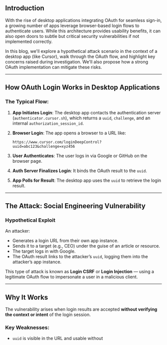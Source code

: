 

## Introduction

With the rise of desktop applications integrating OAuth for seamless sign-in, a growing number of apps leverage browser-based login flows to authenticate users. While this architecture provides usability benefits, it can also open doors to subtle but critical security vulnerabilities if not implemented correctly.

In this blog, we'll explore a hypothetical attack scenario in the context of a desktop app (like Cursor), walk through the OAuth flow, and highlight key concerns raised during investigation. We'll also propose how a strong OAuth implementation can mitigate these risks.

---

## How OAuth Login Works in Desktop Applications

### The Typical Flow:

1. **App Initiates Login**: The desktop app contacts the authentication server (`authenticator.cursor.sh`), which returns a `uuid`, `challenge`, and an internal `authorization_session_id`.
2. **Browser Login**: The app opens a browser to a URL like:

   ```
   https://www.cursor.com/loginDeepControl?uuid=abc123&challenge=xyz456
   ```
3. **User Authenticates**: The user logs in via Google or GitHub on the browser page.
4. **Auth Server Finalizes Login**: It binds the OAuth result to the `uuid`.
5. **App Polls for Result**: The desktop app uses the `uuid` to retrieve the login result.

---

## The Attack: Social Engineering Vulnerability

### Hypothetical Exploit

An attacker:

* Generates a login URL from their own app instance.
* Sends it to a target (e.g., CEO) under the guise of an article or resource.
* The target logs in with Google.
* The OAuth result links to the attacker’s `uuid`, logging them into the attacker’s app instance.

This type of attack is known as **Login CSRF** or **Login Injection** — using a legitimate OAuth flow to impersonate a user in a malicious client.

---

## Why It Works

The vulnerability arises when login results are accepted **without verifying the context or intent** of the login session.

### Key Weaknesses:

* `uuid` is visible in the URL and usable without
